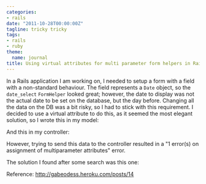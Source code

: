 ```yaml
---
categories:
- rails
date: "2011-10-28T00:00:00Z"
tagline: tricky tricky
tags:
- rails
- ruby
theme:
  name: journal
title: Using virtual attributes for multi parameter form helpers in Rails
---
```



In a Rails application I am working on, I needed to setup a form with a field with a non-standard behaviour. The field represents a `Date` object, so the `date_select` `FormHelper` looked great; however, the date to display was not the actual date to be set on the database, but the day before. Changing all the data on the DB was a bit risky, so I had to stick with this requirement.
I decided to use a virtual attribute to do this, as it seemed the most elegant solution, so I wrote this in my model:

<script src="https://gist.github.com/1321926.js"> </script>

And this in my controller:

<script src="https://gist.github.com/1321928.js"> </script>

However, trying to send this data to the controller resulted in a "1 error(s) on assignment of multiparameter attributes" error.

The solution I found after some search was this one:

<script src="https://gist.github.com/1321930.js"> </script>

Reference:
<a href="http://gabeodess.heroku.com/posts/14">http://gabeodess.heroku.com/posts/14</a>
